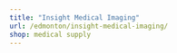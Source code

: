 ```yaml
---
title: "Insight Medical Imaging"
url: /edmonton/insight-medical-imaging/
shop: medical supply
---
```

